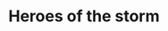 ---
title: Heroes of the storm
evaluation:
    online management:
    note: 0
    description: le jeu n'est pas mutlijoueur


    gameplay_variable:
    note: 3
    description: Il y a un grand choix dan sle paramètrage des difficulté en touchant à certains paramètres

    accessibility_test:
    note: 0
    description: il n'y a pas moyen de savoir les procédures de play-test du jeu

    profile_parameter:
    note: 1
    description: Le jeu ne contient aucune solution multiprofile


    voice_transcription:
    note: 0
    description: Le jeu n'est pas multijoueur
---